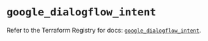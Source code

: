 # `google_dialogflow_intent`

Refer to the Terraform Registry for docs: [`google_dialogflow_intent`](https://registry.terraform.io/providers/hashicorp/google-beta/6.6.0/docs/resources/google_dialogflow_intent).
